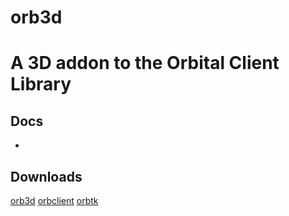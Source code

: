 # orb3d

A 3D addon to the Orbital Client Library
====

## Docs
-

## Downloads
[orb3d](https://github.com/pi-pi3/orb3d)
[orbclient](https://github.com/redox-os/orbclient)
[orbtk](https://github.com/redox-os/orbtk)
